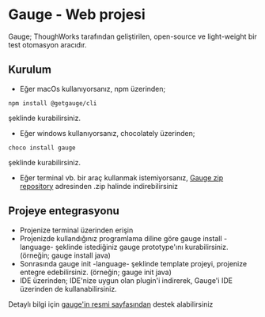# Gauge - Web projesi

Gauge; ThoughWorks tarafından geliştirilen, open-source ve light-weight bir test otomasyon aracıdır.

## Kurulum

* Eğer macOs kullanıyorsanız, npm üzerinden;
```
npm install @getgauge/cli 
```
şeklinde kurabilirsiniz.

* Eğer windows kullanıyorsanız, chocolately üzerinden;
```
choco install gauge
```
şeklinde kurabilirsiniz.

* Eğer terminal vb. bir araç kullanmak istemiyorsanız, [Gauge zip repository](https://github.com/getgauge/gauge/releases/tag/v1.0.3) adresinden .zip halinde indirebilirsiniz


## Projeye entegrasyonu

* Projenize terminal üzerinden erişin
* Projenizde kullandığınız programlama diline göre gauge install -language- şeklinde istediğiniz gauge prototype'ını kurabilirsiniz. (örneğin; gauge install java)
* Sonrasında gauge init -language- şeklinde template projeyi, projenize entegre edebilirsiniz. (örneğin; gauge init java)
* IDE üzerinden; IDE'nize uygun olan plugin'i indirerek, Gauge'i IDE üzerinden de kullanabilirsiniz.

Detaylı bilgi için [gauge'in resmi sayfasından](https://gauge.org) destek alabilirsiniz
